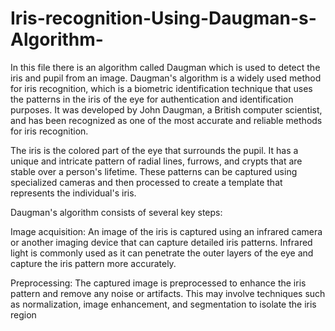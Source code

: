 # Iris-recognition-Using-Daugman-s-Algorithm-
In this file there is an algorithm called Daugman which is used to detect the iris and pupil from an image.
Daugman's algorithm is a widely used method for iris recognition, which is a biometric identification technique that uses the patterns in the iris of the eye for authentication and identification purposes. It was developed by John Daugman, a British computer scientist, and has been recognized as one of the most accurate and reliable methods for iris recognition.

The iris is the colored part of the eye that surrounds the pupil. It has a unique and intricate pattern of radial lines, furrows, and crypts that are stable over a person's lifetime. These patterns can be captured using specialized cameras and then processed to create a template that represents the individual's iris.

Daugman's algorithm consists of several key steps:

Image acquisition: An image of the iris is captured using an infrared camera or another imaging device that can capture detailed iris patterns. Infrared light is commonly used as it can penetrate the outer layers of the eye and capture the iris pattern more accurately.

Preprocessing: The captured image is preprocessed to enhance the iris pattern and remove any noise or artifacts. This may involve techniques such as normalization, image enhancement, and segmentation to isolate the iris region
